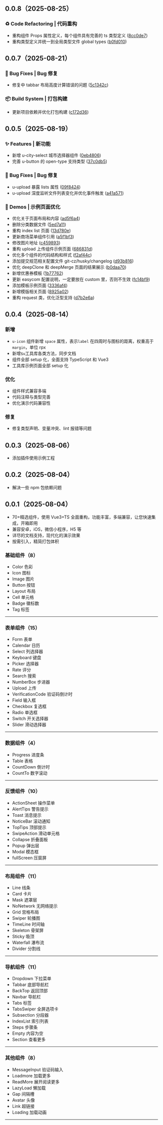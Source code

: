 ## 0.0.8（2025-08-25）

### ♻️ Code Refactoring | 代码重构

-   重构组件 Props 属性定义，每个组件具有完善的 ts 类型定义 ([8cc0de7](https://gitee.com/anyup/uView-Pro/commit/8cc0de7c1527b48dd223d89207135eea01766294))
-   重构类型定义并统一到全局类型文件 global types ([b0fd010](https://gitee.com/anyup/uView-Pro/commit/b0fd0107289eb1c6df2f58d91b63d9b25902caee))

## 0.0.7（2025-08-21）

### 🐛 Bug Fixes | Bug 修复

-   修复中 tabbar 布局高度计算错误的问题 ([5c1342c](https://gitee.com/anyup/uView-Pro/commit/5c1342cb3fb6dd2c7c84fe785953fcaed13e809f))

### 📦‍ Build System | 打包构建

-   更新项目依赖并优化打包构建 ([c172d36](https://gitee.com/anyup/uView-Pro/commit/c172d368d82404564650756a872cd7c7e29ebfa2))

## 0.0.5（2025-08-19）

### ✨ Features | 新功能

-   新增 u-city-select 城市选择器组件 ([0eb4806](https://gitee.com/anyup/uView-Pro/commit/0eb4806db3be39e1a6c6f33c9ea511d8445da884))
-   完善 u-button 的 open-type 支持类型 ([37c0db5](https://gitee.com/anyup/uView-Pro/commit/37c0db527258bca57dbd55d7013b633230489853))

### 🐛 Bug Fixes | Bug 修复

-   u-upload 暴露 lists 属性 ([09f8424](https://gitee.com/anyup/uView-Pro/commit/09f8424774baaee3b6fc7a42458949f8d5903951))
-   u-upload 深度监听文件列表变化并优化事件触发 ([a41a571](https://gitee.com/anyup/uView-Pro/commit/a41a5719ddf9d6793b78c55a13025bbdc88fdfe3))

### 🚀 Demos | 示例页面优化

-   优化关于页面布局和内容 ([ad5f6a4](https://gitee.com/anyup/uView-Pro/commit/ad5f6a47847999268b43b8c5dbf1a34cb8f70802))
-   删除分类数据文件 ([5ed7a11](https://gitee.com/anyup/uView-Pro/commit/5ed7a1113db58ff493ad606296a210358348affe))
-   重构 index list 页面 ([13d780e](https://gitee.com/anyup/uView-Pro/commit/13d780ea5acc4c8eed72062482735df826d4b37a))
-   更新商场菜单组件引用 ([a5f1bf3](https://gitee.com/anyup/uView-Pro/commit/a5f1bf3f256705d6cad028d60701b4b0544332de))
-   修改图片地址 ([c459893](https://gitee.com/anyup/uView-Pro/commit/c459893848936aa9a44e7bda3277ab1428109869))
-   重构 upload 上传组件示例页面 ([686831d](https://gitee.com/anyup/uView-Pro/commit/686831de357aca67bbf7015e2f0696cf6bf48164))
-   优化多个组件的代码结构和样式 ([f2af44c](https://gitee.com/anyup/uView-Pro/commit/f2af44ca1710334495e4c4fad99d04027b3788f8))
-   添加提交规范相关配置文件 git-cz/husky/changelog ([d93b816](https://gitee.com/anyup/uView-Pro/commit/d93b816a5a3e468c4bc45e3161d7c006cba5fbf6))
-   优化 deepClone 和 deepMerge 页面的结果展示 ([b0daa70](https://gitee.com/anyup/uView-Pro/commit/b0daa700b6a385e037d38dc1f10b3612596e2403))
-   新增优惠券模板 ([1b77762](https://gitee.com/anyup/uView-Pro/commit/1b777621615f7ebe9d83606d53650987c8b2c4e0))
-   更新 easycom 配置说明，一定要放在 custom 里，否则不生效 ([fc14bf9](https://gitee.com/anyup/uView-Pro/commit/fc14bf90cb77088d258e20e79e3d25820f37e97e))
-   添加模板示例页面 ([3336af4](https://gitee.com/anyup/uView-Pro/commit/3336af406161648d18578c988d9b3ad79b86059a))
-   新增模版相关页面 ([8925a02](https://gitee.com/anyup/uView-Pro/commit/8925a02f9fa88f4742d984f2ff02909afc6ad0d7))
-   重构 request 类，优化泛型支持 ([d7b2e6a](https://gitee.com/anyup/uView-Pro/commit/d7b2e6a224d96f717e5bdbaf09edb19b712ced47))

## 0.0.4（2025-08-14）

### 新增

-   `u-icon` 组件新增 `space` 属性，表示`label` 在四周时与图标的距离，权重高于 `margin`，单位 rpx
-   新增`$u`工具库各类方法，同步文档
-   组件全部 setup 化，全面支持 TypeScript 和 Vue3
-   工具库示例页面全部 setup 化

### 优化

-   组件样式兼容多端
-   代码注释与类型完善
-   优化演示代码兼容性

### 修复

-   修复类型声明、变量冲突、lint 报错等问题

## 0.0.3（2025-08-06）

-   添加插件使用示例工程

## 0.0.2（2025-08-04）

-   解决一些 npm 包依赖问题

## 0.0.1（2025-08-04）

-   70+精选组件，使用 Vue3+TS 全面重构，功能丰富，多端兼容，让您快速集成，开箱即用
-   兼容安卓，iOS，微信小程序，H5 等
-   详尽的文档支持，现代化的演示效果
-   按需引入，精简打包体积

### 基础组件（8）

-   Color 色彩
-   Icon 图标
-   Image 图片
-   Button 按钮
-   Layout 布局
-   Cell 单元格
-   Badge 徽标数
-   Tag 标签

---

### 表单组件（15）

-   Form 表单
-   Calendar 日历
-   Select 列选择器
-   Keyboard 键盘
-   Picker 选择器
-   Rate 评分
-   Search 搜索
-   NumberBox 步进器
-   Upload 上传
-   VerificationCode 验证码倒计时
-   Field 输入框
-   Checkbox 复选框
-   Radio 单选框
-   Switch 开关选择器
-   Slider 滑动选择器

---

### 数据组件（4）

-   Progress 进度条
-   Table 表格
-   CountDown 倒计时
-   CountTo 数字滚动

---

### 反馈组件（10）

-   ActionSheet 操作菜单
-   AlertTips 警告提示
-   Toast 消息提示
-   NoticeBar 滚动通知
-   TopTips 顶部提示
-   SwipeAction 滑动单元格
-   Collapse 折叠面板
-   Popup 弹出层
-   Modal 模态框
-   fullScreen 压窗屏

---

### 布局组件（11）

-   Line 线条
-   Card 卡片
-   Mask 遮罩层
-   NoNetwork 无网络提示
-   Grid 宫格布局
-   Swiper 轮播图
-   TimeLine 时间轴
-   Skeleton 骨架屏
-   Sticky 吸顶
-   Waterfall 瀑布流
-   Divider 分割线

---

### 导航组件（11）

-   Dropdown 下拉菜单
-   Tabbar 底部导航栏
-   BackTop 返回顶部
-   Navbar 导航栏
-   Tabs 标签
-   TabsSwiper 全屏选项卡
-   Subsection 分段器
-   IndexList 索引列表
-   Steps 步骤条
-   Empty 内容为空
-   Section 查看更多

---

### 其他组件（8）

-   MessageInput 验证码输入
-   Loadmore 加载更多
-   ReadMore 展开阅读更多
-   LazyLoad 懒加载
-   Gap 间隔槽
-   Avatar 头像
-   Link 超链接
-   Loading 加载动画

---
